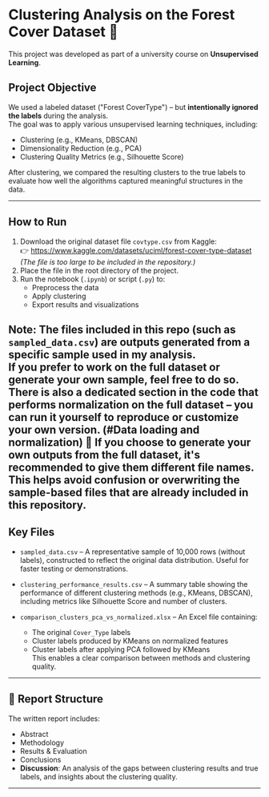 # Clustering Analysis on the Forest Cover Dataset 🌲

This project was developed as part of a university course on **Unsupervised Learning**.

## Project Objective
We used a labeled dataset ("Forest CoverType") – but **intentionally ignored the labels** during the analysis.  
The goal was to apply various unsupervised learning techniques, including:
- Clustering (e.g., KMeans, DBSCAN)
- Dimensionality Reduction (e.g., PCA)
- Clustering Quality Metrics (e.g., Silhouette Score)

After clustering, we compared the resulting clusters to the true labels to evaluate how well the algorithms captured meaningful structures in the data.

---

## How to Run
1. Download the original dataset file `covtype.csv` from Kaggle:  
   👉 https://www.kaggle.com/datasets/uciml/forest-cover-type-dataset  
   *(The file is too large to be included in the repository.)*
2. Place the file in the root directory of the project.
3. Run the notebook (`.ipynb`) or script (`.py`) to:
   - Preprocess the data
   - Apply clustering
   - Export results and visualizations

**Note**: The files included in this repo (such as `sampled_data.csv`) are outputs generated from a specific sample used in my analysis.  
If you prefer to work on the full dataset or generate your own sample, feel free to do so.  
There is also a dedicated section in the code that performs normalization on the full dataset – you can run it yourself to reproduce or customize your own version. (#Data loading and normalization)
📌 If you choose to generate your own outputs from the full dataset, it's recommended to give them different file names.  
   This helps avoid confusion or overwriting the sample-based files that are already included in this repository.
---

##  Key Files

- `sampled_data.csv` – A representative sample of 10,000 rows (without labels), constructed to reflect the original data distribution. Useful for faster testing or demonstrations.

- `clustering_performance_results.csv` – A summary table showing the performance of different clustering methods (e.g., KMeans, DBSCAN), including metrics like Silhouette Score and number of clusters.

- `comparison_clusters_pca_vs_normalized.xlsx` – An Excel file containing:
  - The original `Cover_Type` labels
  - Cluster labels produced by KMeans on normalized features
  - Cluster labels after applying PCA followed by KMeans  
  This enables a clear comparison between methods and clustering quality.

---

## 📘 Report Structure
The written report includes:
- Abstract
- Methodology
- Results & Evaluation
- Conclusions
- **Discussion**: An analysis of the gaps between clustering results and true labels, and insights about the clustering quality.

---

